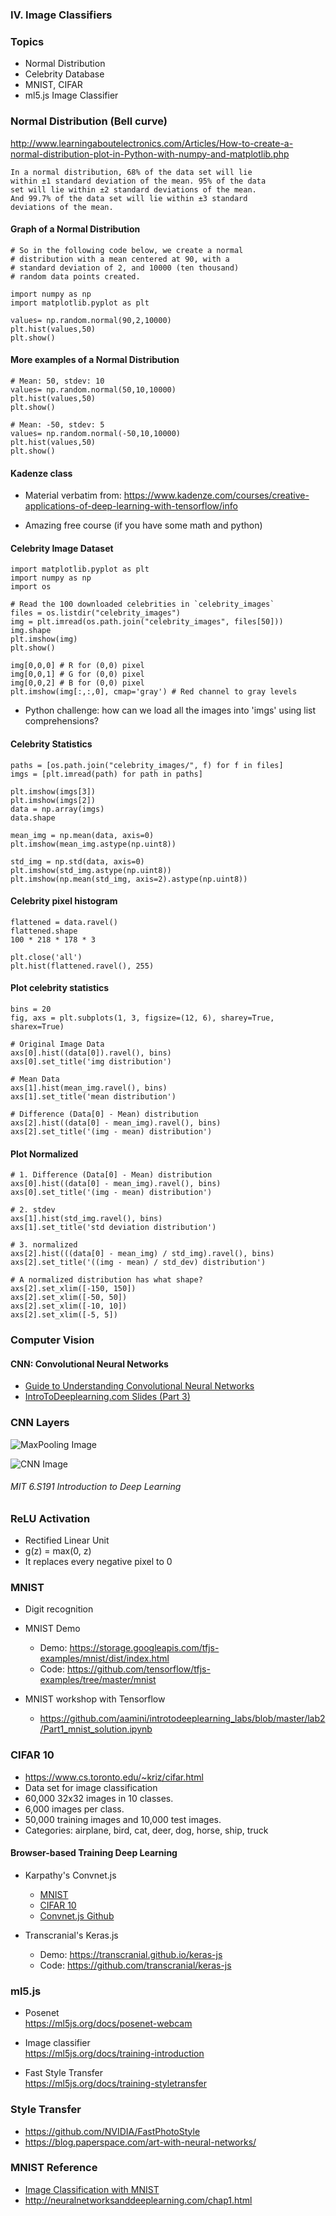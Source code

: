 ### IV. Image Classifiers


### Topics

* Normal Distribution
* Celebrity Database
* MNIST, CIFAR
* ml5.js Image Classifier


### Normal Distribution (Bell curve)

http://www.learningaboutelectronics.com/Articles/How-to-create-a-normal-distribution-plot-in-Python-with-numpy-and-matplotlib.php

    In a normal distribution, 68% of the data set will lie 
    within ±1 standard deviation of the mean. 95% of the data
    set will lie within ±2 standard deviations of the mean.
    And 99.7% of the data set will lie within ±3 standard
    deviations of the mean.


#### Graph of a Normal Distribution

    # So in the following code below, we create a normal 
    # distribution with a mean centered at 90, with a
    # standard deviation of 2, and 10000 (ten thousand)
    # random data points created. 

    import numpy as np
    import matplotlib.pyplot as plt

    values= np.random.normal(90,2,10000)
    plt.hist(values,50)
    plt.show()


#### More examples of a Normal Distribution

    # Mean: 50, stdev: 10
    values= np.random.normal(50,10,10000)
    plt.hist(values,50)
    plt.show()

    # Mean: -50, stdev: 5
    values= np.random.normal(-50,10,10000)
    plt.hist(values,50)
    plt.show()


#### Kadenze class

- Material verbatim from:
https://www.kadenze.com/courses/creative-applications-of-deep-learning-with-tensorflow/info

- Amazing free course (if you have some math and python)


#### Celebrity Image Dataset

    import matplotlib.pyplot as plt
    import numpy as np
    import os

    # Read the 100 downloaded celebrities in `celebrity_images`
    files = os.listdir("celebrity_images")
    img = plt.imread(os.path.join("celebrity_images", files[50]))
    img.shape
    plt.imshow(img)
    plt.show()

    img[0,0,0] # R for (0,0) pixel
    img[0,0,1] # G for (0,0) pixel
    img[0,0,2] # B for (0,0) pixel
    plt.imshow(img[:,:,0], cmap='gray') # Red channel to gray levels

* Python challenge: how can we load all the images into 'imgs' using list comprehensions?


#### Celebrity Statistics

    paths = [os.path.join("celebrity_images/", f) for f in files]
    imgs = [plt.imread(path) for path in paths]

    plt.imshow(imgs[3])
    plt.imshow(imgs[2])
    data = np.array(imgs)
    data.shape

    mean_img = np.mean(data, axis=0)
    plt.imshow(mean_img.astype(np.uint8))

    std_img = np.std(data, axis=0)
    plt.imshow(std_img.astype(np.uint8))
    plt.imshow(np.mean(std_img, axis=2).astype(np.uint8))


#### Celebrity pixel histogram

    flattened = data.ravel()
    flattened.shape
    100 * 218 * 178 * 3

    plt.close('all')
    plt.hist(flattened.ravel(), 255)


#### Plot celebrity statistics

    bins = 20
    fig, axs = plt.subplots(1, 3, figsize=(12, 6), sharey=True, sharex=True)

    # Original Image Data
    axs[0].hist((data[0]).ravel(), bins)
    axs[0].set_title('img distribution')

    # Mean Data
    axs[1].hist(mean_img.ravel(), bins)
    axs[1].set_title('mean distribution')

    # Difference (Data[0] - Mean) distribution
    axs[2].hist((data[0] - mean_img).ravel(), bins)
    axs[2].set_title('(img - mean) distribution')


#### Plot Normalized

    # 1. Difference (Data[0] - Mean) distribution
    axs[0].hist((data[0] - mean_img).ravel(), bins)
    axs[0].set_title('(img - mean) distribution')

    # 2. stdev
    axs[1].hist(std_img.ravel(), bins)
    axs[1].set_title('std deviation distribution')

    # 3. normalized
    axs[2].hist(((data[0] - mean_img) / std_img).ravel(), bins)
    axs[2].set_title('((img - mean) / std_dev) distribution')

    # A normalized distribution has what shape?
    axs[2].set_xlim([-150, 150])
    axs[2].set_xlim([-50, 50])
    axs[2].set_xlim([-10, 10])
    axs[2].set_xlim([-5, 5])


### Computer Vision

#### CNN: Convolutional Neural Networks
* [Guide to Understanding Convolutional Neural Networks](https://adeshpande3.github.io/adeshpande3.github.io/A-Beginner%27s-Guide-To-Understanding-Convolutional-Neural-Networks/)
* [IntroToDeeplearning.com Slides (Part 3)](http://introtodeeplearning.com/materials/2019_6S191_L3.pdf)


### CNN Layers

![MaxPooling Image](img/maxpool.png)

![CNN Image](img/cnn-deep-learning.png)
###### MIT 6.S191 Introduction to Deep Learning


### ReLU Activation

* Rectified Linear Unit
* g(z) = max(0, z)
* It replaces every negative pixel to 0


### MNIST
* Digit recognition
* MNIST Demo<br>
    - Demo: https://storage.googleapis.com/tfjs-examples/mnist/dist/index.html
    - Code: https://github.com/tensorflow/tfjs-examples/tree/master/mnist

* MNIST workshop with Tensorflow
    - https://github.com/aamini/introtodeeplearning_labs/blob/master/lab2/Part1_mnist_solution.ipynb


### CIFAR 10

* https://www.cs.toronto.edu/~kriz/cifar.html
* Data set for image classification
* 60,000 32x32 images in 10 classes.
* 6,000 images per class.
* 50,000 training images and 10,000 test images.
* Categories: airplane, bird, cat, deer, dog, horse, ship, truck


#### Browser-based Training Deep Learning

* Karpathy's Convnet.js
    - [MNIST](https://cs.stanford.edu/people/karpathy/convnetjs/demo/mnist.html)
    - [CIFAR 10](https://cs.stanford.edu/people/karpathy/convnetjs/demo/cifar10.html)
    - [Convnet.js Github](https://github.com/karpathy/convnetjs)

* Transcranial's Keras.js
    - Demo: https://transcranial.github.io/keras-js
    - Code: https://github.com/transcranial/keras-js


### ml5.js

* Posenet<br>
https://ml5js.org/docs/posenet-webcam

* Image classifier<br>
https://ml5js.org/docs/training-introduction

* Fast Style Transfer<br>
https://ml5js.org/docs/training-styletransfer


### Style Transfer

* https://github.com/NVIDIA/FastPhotoStyle
* https://blog.paperspace.com/art-with-neural-networks/


### MNIST Reference
* [Image Classification with MNIST](https://towardsdatascience.com/image-classification-in-10-minutes-with-mnist-dataset-54c35b77a38d)
* http://neuralnetworksanddeeplearning.com/chap1.html

